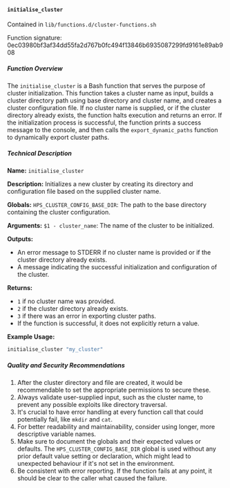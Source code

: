 #### `initialise_cluster`

Contained in `lib/functions.d/cluster-functions.sh`

Function signature: 0ec03980bf3af34dd55fa2d767b0fc494f13846b6935087299fd9161e89ab908

##### Function Overview

The `initialise_cluster` is a Bash function that serves the purpose of cluster initialization. This function takes a cluster name as input, builds a cluster directory path using base directory and cluster name, and creates a cluster configuration file. If no cluster name is supplied, or if the cluster directory already exists, the function halts execution and returns an error. If the initialization process is successful, the function prints a success message to the console, and then calls the `export_dynamic_paths` function to dynamically export cluster paths.

##### Technical Description

**Name:** `initialise_cluster`

**Description:** Initializes a new cluster by creating its directory and configuration file based on the supplied cluster name.

**Globals:** `HPS_CLUSTER_CONFIG_BASE_DIR`: The path to the base directory containing the cluster configuration.

**Arguments:** `$1 - cluster_name`: The name of the cluster to be initialized.

**Outputs:** 
- An error message to STDERR if no cluster name is provided or if the cluster directory already exists.
- A message indicating the successful initialization and configuration of the cluster.

**Returns:**
- `1` if no cluster name was provided.
- `2` if the cluster directory already exists.
- `3` if there was an error in exporting cluster paths.
- If the function is successful, it does not explicitly return a value.

**Example Usage:**
```bash
initialise_cluster "my_cluster"
```

##### Quality and Security Recommendations

1. After the cluster directory and file are created, it would be recommendable to set the appropriate permissions to secure these.
2. Always validate user-supplied input, such as the cluster name, to prevent any possible exploits like directory traversal.
3. It's crucial to have error handling at every function call that could potentially fail, like `mkdir` and `cat`.
4. For better readability and maintainability, consider using longer, more descriptive variable names.
5. Make sure to document the globals and their expected values or defaults. The `HPS_CLUSTER_CONFIG_BASE_DIR` global is used without any prior default value setting or declaration, which might lead to unexpected behaviour if it's not set in the environment.
6. Be consistent with error reporting. If the function fails at any point, it should be clear to the caller what caused the failure.


